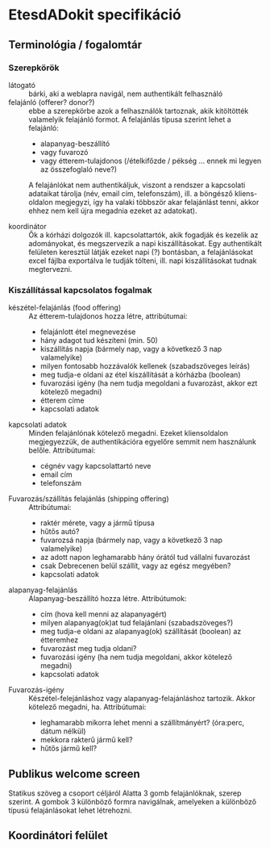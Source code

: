 # EtesdADokit specifikáció


## Terminológia / fogalomtár


### Szerepkörök
<dl>
 <dt>látogató</dt>
 <dd>bárki, aki a weblapra navigál, nem authentikált felhasználó</dd>

 <dt>felajánló (offerer? donor?)</dt>
 <dd>ebbe a szerepkörbe azok a felhasználók tartoznak, akik kitöltötték valamelyik felajánló formot. A felajánlás típusa szerint lehet a felajánló:
 
 - alapanyag-beszállító
 - vagy fuvarozó
 - vagy étterem-tulajdonos (/ételkifőzde / pékség ... ennek mi legyen az összefoglaló neve?)

A felajánlókat nem authentikáljuk, viszont a rendszer a kapcsolati adataikat tárolja (név, email cím, telefonszám), ill. a böngésző kliens-oldalon megjegyzi, így ha valaki többször akar felajánlást tenni, akkor ehhez nem kell újra megadnia ezeket az adatokat).
  </dd>

  <dt>koordinátor</dt>
  <dd>
    Ők a kórházi dolgozók ill. kapcsolattartók, akik fogadják és kezelik az adományokat, és megszervezik a napi kiszállításokat. Egy authentikált felületen keresztül látják ezeket napi (?) bontásban, a felajánlásokat excel fájlba exportálva le tudják tölteni, ill. napi kiszállításokat tudnak megtervezni.
  </dd>

</dl>

### Kiszállítással kapcsolatos fogalmak

<dl>
    <dt>készétel-felajánlás (food offering)</dt>
    <dd>Az étterem-tulajdonos hozza létre, attribútumai:
    
  - felajánlott étel megnevezése
  - hány adagot tud készíteni (min. 50)
  - kiszállítás napja (bármely nap, vagy a következő 3 nap valamelyike)
  - milyen fontosabb hozzávalók kellenek (szabadszöveges leírás)
  - meg tudja-e oldani az étel kiszállítását a kórházba (boolean)
  - fuvarozási igény (ha nem tudja megoldani a fuvarozást, akkor ezt kötelező megadni)
  - étterem címe
  - kapcsolati adatok

</dd>

<dt>kapcsolati adatok</dt>
    <dd>Minden felajánlónak kötelező megadni. Ezeket kliensoldalon megjegyezzük, de authentikációra egyelőre semmit  nem használunk belőle. Attribútumai:

 - cégnév vagy kapcsolattartó neve
 - email cím
 - telefonszám
</dd>

<dt>Fuvarozás/szállítás felajánlás (shipping offering)</dt>
<dd>Attribútumai:
    
 - raktér mérete, vagy a jármű típusa
 - hűtős autó? 
 - fuvarozsá napja (bármely nap, vagy a következő 3 nap valamelyike)
 - az adott napon leghamarabb hány órától tud vállalni fuvarozást
 - csak Debrecenen belül szállít, vagy az egész megyében?
 - kapcsolati adatok

</dd>

<dt>alapanyag-felajánlás</dt>
<dd>Alapanyag-beszállító hozza létre. Attribútumok:

 - cím (hova kell menni az alapanyagért)  
 - milyen alapanyag(ok)at tud felajánlani (szabadszöveges?)
 - meg tudja-e oldani az alapanyag(ok) szállítását (boolean) az étteremhez
 - fuvarozást meg tudja oldani?
 - fuvarozási igény (ha nem tudja megoldani, akkor kötelező megadni)
 - kapcsolati adatok
</dd>

<dt>Fuvarozás-igény</dt>
<dd>Készétel-felejánláshoz vagy alapanyag-felajánláshoz tartozik. Akkor kötelező megadni, ha. Attribútumai:

 - leghamarabb mikorra lehet menni a szállítmányért? (óra:perc, dátum nélkül)
 - mekkora rakterű jármű kell?
 - hűtős jármű kell?
</dd>
</dl>



## Publikus welcome screen

Statikus szöveg a csoport céljáról
Alatta 3 gomb felajánlóknak, szerep szerint. A gombok 3 különböző formra navigálnak, amelyeken a különböző típusú felajánlásokat lehet létrehozni.

## Koordinátori felület


